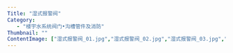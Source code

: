 ```yaml
---
Title: "湿式报警阀"
Category:
   - "楼宇水系统阀门•沟槽管件及消防"
Thumbnail: ""
ContentImage: ["湿式报警阀_01.jpg","湿式报警阀_02.jpg","湿式报警阀_03.jpg","湿式报警阀_04.jpg"]
---
```

